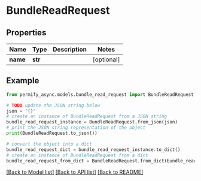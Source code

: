 # BundleReadRequest


## Properties

Name | Type | Description | Notes
------------ | ------------- | ------------- | -------------
**name** | **str** |  | [optional] 

## Example

```python
from permify_async.models.bundle_read_request import BundleReadRequest

# TODO update the JSON string below
json = "{}"
# create an instance of BundleReadRequest from a JSON string
bundle_read_request_instance = BundleReadRequest.from_json(json)
# print the JSON string representation of the object
print(BundleReadRequest.to_json())

# convert the object into a dict
bundle_read_request_dict = bundle_read_request_instance.to_dict()
# create an instance of BundleReadRequest from a dict
bundle_read_request_from_dict = BundleReadRequest.from_dict(bundle_read_request_dict)
```
[[Back to Model list]](../README.md#documentation-for-models) [[Back to API list]](../README.md#documentation-for-api-endpoints) [[Back to README]](../README.md)


